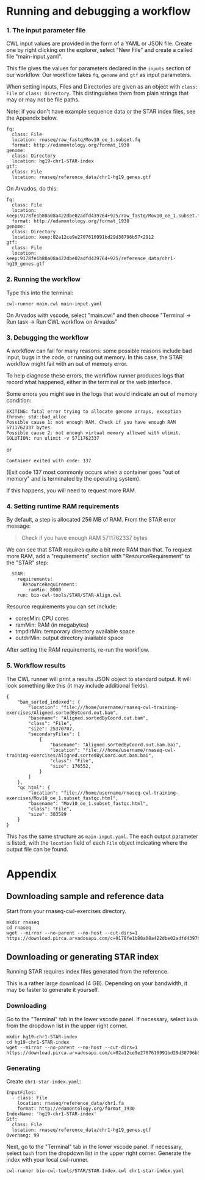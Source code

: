 # Running and debugging a workflow

### 1. The input parameter file

CWL input values are provided in the form of a YAML or JSON file.
Create one by right clicking on the explorer, select "New File" and
create a called file "main-input.yaml".

This file gives the values for parameters declared in the `inputs`
section of our workflow.  Our workflow takes `fq`, `genome` and `gtf`
as input parameters.

When setting inputs, Files and Directories are given as an object with
`class: File` or `class: Directory`.  This distinguishes them from
plain strings that may or may not be file paths.

Note: if you don't have example sequence data or the STAR index files, see the Appendix below.

```
fq:
  class: File
  location: rnaseq/raw_fastq/Mov10_oe_1.subset.fq
  format: http://edamontology.org/format_1930
genome:
  class: Directory
  location: hg19-chr1-STAR-index
gtf:
  class: File
  location: rnaseq/reference_data/chr1-hg19_genes.gtf
```

On Arvados, do this:

```
fq:
  class: File
  location: keep:9178fe1b80a08a422dbe02adfd439764+925/raw_fastq/Mov10_oe_1.subset.fq
  format: http://edamontology.org/format_1930
genome:
  class: Directory
  location: keep:02a12ce9e2707610991bd29d38796b57+2912
gtf:
  class: File
  location: keep:9178fe1b80a08a422dbe02adfd439764+925/reference_data/chr1-hg19_genes.gtf
```

### 2. Running the workflow

Type this into the terminal:

```
cwl-runner main.cwl main-input.yaml
```

On Arvados with vscode, select "main.cwl" and then choose "Terminal -> Run task -> Run CWL workflow on Arvados"

### 3. Debugging the workflow

A workflow can fail for many reasons: some possible reasons include
bad input, bugs in the code, or running out memory.  In this case, the
STAR workflow might fail with an out of memory error.

To help diagnose these errors, the workflow runner produces logs that
record what happened, either in the terminal or the web interface.

Some errors you might see in the logs that would indicate an out of
memory condition:

```
EXITING: fatal error trying to allocate genome arrays, exception thrown: std::bad_alloc
Possible cause 1: not enough RAM. Check if you have enough RAM 5711762337 bytes
Possible cause 2: not enough virtual memory allowed with ulimit. SOLUTION: run ulimit -v 5711762337
```

or

```
Container exited with code: 137
```

(Exit code 137 most commonly occurs when a container goes "out of memory" and is terminated by the operating system).

If this happens, you will need to request more RAM.

### 4. Setting runtime RAM requirements

By default, a step is allocated 256 MB of RAM.  From the STAR error message:

> Check if you have enough RAM 5711762337 bytes

We can see that STAR requires quite a bit more RAM than that.  To
request more RAM, add a "requirements" section with
"ResourceRequirement" to the "STAR" step:

```
  STAR:
    requirements:
      ResourceRequirement:
        ramMin: 8000
    run: bio-cwl-tools/STAR/STAR-Align.cwl
```

Resource requirements you can set include:

* coresMin: CPU cores
* ramMin: RAM (in megabytes)
* tmpdirMin: temporary directory available space
* outdirMin: output directory available space

After setting the RAM requirements, re-run the workflow.

### 5. Workflow results

The CWL runner will print a results JSON object to standard output.  It will look something like this (it may include additional fields).


```
{
    "bam_sorted_indexed": {
        "location": "file:///home/username/rnaseq-cwl-training-exercises/Aligned.sortedByCoord.out.bam",
        "basename": "Aligned.sortedByCoord.out.bam",
        "class": "File",
        "size": 25370707,
        "secondaryFiles": [
            {
                "basename": "Aligned.sortedByCoord.out.bam.bai",
                "location": "file:///home/username/rnaseq-cwl-training-exercises/Aligned.sortedByCoord.out.bam.bai",
                "class": "File",
                "size": 176552,
            }
        ]
    },
    "qc_html": {
        "location": "file:///home/username/rnaseq-cwl-training-exercises/Mov10_oe_1.subset_fastqc.html",
        "basename": "Mov10_oe_1.subset_fastqc.html",
        "class": "File",
        "size": 383589
    }
}
```

This has the same structure as `main-input.yaml`.  The each output
parameter is listed, with the `location` field of each `File` object
indicating where the output file can be found.

# Appendix

## Downloading sample and reference data

Start from your rnaseq-cwl-exercises directory.

```
mkdir rnaseq
cd rnaseq
wget --mirror --no-parent --no-host --cut-dirs=1 https://download.pirca.arvadosapi.com/c=9178fe1b80a08a422dbe02adfd439764+925/
```

## Downloading or generating STAR index

Running STAR requires index files generated from the reference.

This is a rather large download (4 GB).  Depending on your bandwidth, it may be faster to generate it yourself.

### Downloading

Go to the "Terminal" tab in the lower vscode panel.  If necessary, select `bash` from the dropdown list in the upper right corner.

```
mkdir hg19-chr1-STAR-index
cd hg19-chr1-STAR-index
wget --mirror --no-parent --no-host --cut-dirs=1 https://download.pirca.arvadosapi.com/c=02a12ce9e2707610991bd29d38796b57+2912/
```

### Generating

Create `chr1-star-index.yaml`:

```
InputFiles:
  - class: File
    location: rnaseq/reference_data/chr1.fa
    format: http://edamontology.org/format_1930
IndexName: 'hg19-chr1-STAR-index'
Gtf:
  class: File
  location: rnaseq/reference_data/chr1-hg19_genes.gtf
Overhang: 99
```

Next, go to the "Terminal" tab in the lower vscode panel.  If
necessary, select `bash` from the dropdown list in the upper right
corner.  Generate the index with your local cwl-runner.

```
cwl-runner bio-cwl-tools/STAR/STAR-Index.cwl chr1-star-index.yaml
```
